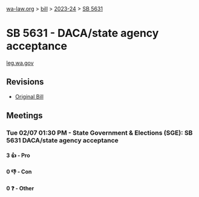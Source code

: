 [wa-law.org](/) > [bill](/bill/) > [2023-24](/bill/2023-24/) > [SB 5631](/bill/2023-24/sb/5631/)

# SB 5631 - DACA/state agency acceptance
[leg.wa.gov](https://app.leg.wa.gov/billsummary?BillNumber=5631&Year=2023&Initiative=false)

## Revisions
* [Original Bill](1/)

## Meetings
### Tue 02/07 01:30 PM - State Government & Elections (SGE): SB 5631 DACA/state agency acceptance
#### 3 👍 - Pro

#### 0 👎 - Con

#### 0 ❓ - Other
